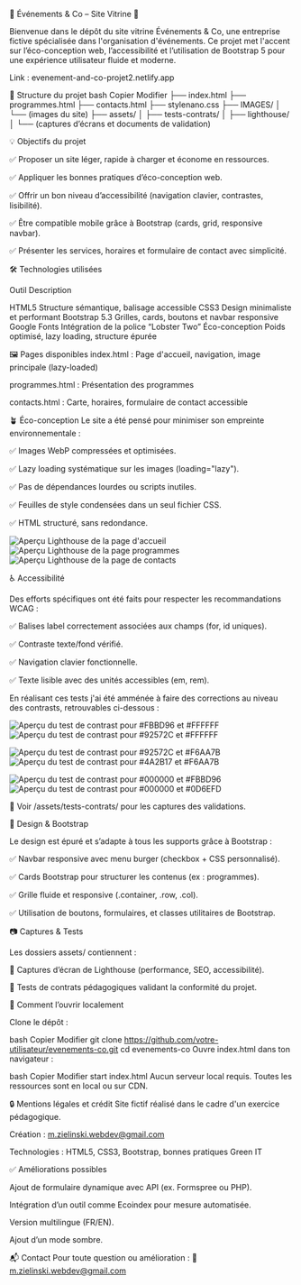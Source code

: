 🌿 Événements & Co – Site Vitrine 🌿

Bienvenue dans le dépôt du site vitrine Événements & Co, une entreprise fictive spécialisée dans l'organisation d'événements.
Ce projet met l'accent sur l’éco-conception web, l’accessibilité et l’utilisation de Bootstrap 5 pour une expérience utilisateur fluide et moderne.

Link : evenement-and-co-projet2.netlify.app

📁 Structure du projet
bash
Copier
Modifier
├── index.html
├── programmes.html
├── contacts.html
├── stylenano.css
├── IMAGES/
│   └── (images du site)
├── assets/
│   ├── tests-contrats/
│   ├── lighthouse/
│   └── (captures d’écrans et documents de validation)


💡 Objectifs du projet

✅ Proposer un site léger, rapide à charger et économe en ressources.

✅ Appliquer les bonnes pratiques d’éco-conception web.

✅ Offrir un bon niveau d’accessibilité (navigation clavier, contrastes, lisibilité).

✅ Être compatible mobile grâce à Bootstrap (cards, grid, responsive navbar).

✅ Présenter les services, horaires et formulaire de contact avec simplicité.


🛠️ Technologies utilisées

Outil	            Description

HTML5	            Structure sémantique, balisage accessible
CSS3	            Design minimaliste et performant
Bootstrap 5.3	    Grilles, cards, boutons et navbar responsive
Google Fonts	    Intégration de la police “Lobster Two”
Éco-conception	    Poids optimisé, lazy loading, structure épurée


🖼️ Pages disponibles
index.html : Page d'accueil, navigation, image principale (lazy-loaded)

programmes.html : Présentation des programmes 

contacts.html : Carte, horaires, formulaire de contact accessible


🪴 Éco-conception
Le site a été pensé pour minimiser son empreinte environnementale :

✅ Images WebP compressées et optimisées.

✅ Lazy loading systématique sur les images (loading="lazy").

✅ Pas de dépendances lourdes ou scripts inutiles.

✅ Feuilles de style condensées dans un seul fichier CSS.

✅ HTML structuré, sans redondance.

![Aperçu Lighthouse de la page d'accueil](./assets/Lighthouse%20index.png)
![Aperçu Lighthouse de la page programmes](./assets/Lighthouse%20programmes.png)
![Aperçu Lighthouse de la page de contacts](./assets/Lighthouse%20contacts.png)


♿ Accessibilité

Des efforts spécifiques ont été faits pour respecter les recommandations WCAG :

✅ Balises label correctement associées aux champs (for, id uniques).

✅ Contraste texte/fond vérifié.

✅ Navigation clavier fonctionnelle.

✅ Texte lisible avec des unités accessibles (em, rem).

En réalisant ces tests j'ai été amménée à faire des corrections au niveau des contrasts, retrouvables ci-dessous : 

![Aperçu du test de contrast pour #FBBD96 et #FFFFFF](./assets/Contrast%20h2%20avant%20correction.png)
![Aperçu du test de contrast pour #92572C et #FFFFFF](./assets/Contrast%20h2%20fond%20blanc%20correction.png)

![Aperçu du test de contrast pour #92572C et #F6AA7B](./assets/Contrast%20h2%20index%20avant%20correction%20png.png)
![Aperçu du test de contrast pour #4A2B17 et #F6AA7B](./assets/Contrast%20h2%20index%20correction.png)

![Aperçu du test de contrast pour #000000 et #FBBD96 ](./assets/Contrast%20black%20and%20pink%20navbar%20and%20footer.png)
![Aperçu du test de contrast pour #000000 et #0D6EFD](./assets/Contrast%20btn%20programmes.png)


📎 Voir /assets/tests-contrats/ pour les captures des validations.

🎨 Design & Bootstrap

Le design est épuré et s’adapte à tous les supports grâce à Bootstrap :

✅ Navbar responsive avec menu burger (checkbox + CSS personnalisé).

✅ Cards Bootstrap pour structurer les contenus (ex : programmes).

✅ Grille fluide et responsive (.container, .row, .col).

✅ Utilisation de boutons, formulaires, et classes utilitaires de Bootstrap.

📷 Captures & Tests

Les dossiers assets/ contiennent :

📸 Captures d’écran de Lighthouse (performance, SEO, accessibilité).

📑 Tests de contrats pédagogiques validant la conformité du projet.

🚀 Comment l’ouvrir localement

Clone le dépôt :

bash
Copier
Modifier
git clone https://github.com/votre-utilisateur/evenements-co.git
cd evenements-co
Ouvre index.html dans ton navigateur :

bash
Copier
Modifier
start index.html
Aucun serveur local requis. Toutes les ressources sont en local ou sur CDN.

🔒 Mentions légales et crédit
Site fictif réalisé dans le cadre d'un exercice pédagogique.

Création : m.zielinski.webdev@gmail.com

Technologies : HTML5, CSS3, Bootstrap, bonnes pratiques Green IT

✅ Améliorations possibles

Ajout de formulaire dynamique avec API (ex. Formspree ou PHP).

Intégration d’un outil comme Ecoindex pour mesure automatisée.

Version multilingue (FR/EN).

Ajout d’un mode sombre.

📬 Contact
Pour toute question ou amélioration :
📧 m.zielinski.webdev@gmail.com